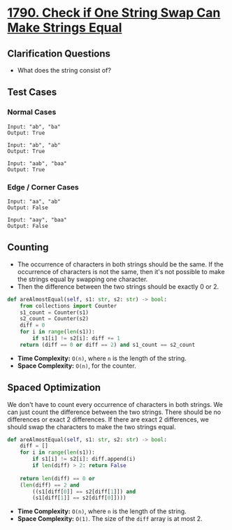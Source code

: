 # [1790. Check if One String Swap Can Make Strings Equal](https://leetcode.com/problems/check-if-one-string-swap-can-make-strings-equal/description/)

## Clarification Questions
* What does the string consist of?
 
## Test Cases
### Normal Cases
```
Input: "ab", "ba"
Output: True

Input: "ab", "ab"
Output: True

Input: "aab", "baa"
Output: True
```
### Edge / Corner Cases
```
Input: "aa", "ab"
Output: False

Input: "aay", "baa"
Output: False
```

## Counting
* The occurrence of characters in both strings should be the same. If the occurrence of characters is not the same, then it's not possible to make the strings equal by swapping one character.
* Then the difference between the two strings should be exactly 0 or 2.

```python
def areAlmostEqual(self, s1: str, s2: str) -> bool:
    from collections import Counter
    s1_count = Counter(s1)
    s2_count = Counter(s2)
    diff = 0
    for i in range(len(s1)):
        if s1[i] != s2[i]: diff += 1
    return (diff == 0 or diff == 2) and s1_count == s2_count
```
* **Time Complexity:** `O(n)`, where `n` is the length of the string.
* **Space Complexity:** `O(n)`, for the counter.

## Spaced Optimization
We don't have to count every occurrence of characters in both strings. We can just count the difference between the two strings. There should be no differences or exact 2 differences. If there are exact 2 differences, we should swap the characters to make the two strings equal.

```python
def areAlmostEqual(self, s1: str, s2: str) -> bool:
    diff = []        
    for i in range(len(s1)):
        if s1[i] != s2[i]: diff.append(i)
        if len(diff) > 2: return False
    
    return len(diff) == 0 or 
    (len(diff) == 2 and 
        ((s1[diff[0]] == s2[diff[1]]) and
        (s1[diff[1]] == s2[diff[0]])))
```
* **Time Complexity:** `O(n)`, where `n` is the length of the string.
* **Space Complexity:** `O(1)`. The size of the `diff` array is at most 2.